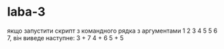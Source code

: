 # laba-3
якщо запустити скрипт з командного рядка з аргументами 1 2 3 4 5 5 6 7, він виведе наступне: 3 + 7 4 + 6 5 + 5

